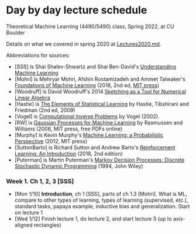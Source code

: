 # Day by day lecture schedule
Theoretical Machine Learning (4490/5490) class, Spring 2022, at CU Boulder

Details on what we covered in spring 2020 at [Lectures2020.md](Lectures2020.md).

Abbreviations for sources:
- [SSS] is Shai Shalev-Shwartz and Shai Ben-David's [Understanding Machine Learning](https://www.cs.huji.ac.il/~shais/UnderstandingMachineLearning/)
- [Mohri] is Mehryar Mohri, Afshin Rostamizadeh and Ammet Talwaker's [Foundations of Machine Learning](https://cs.nyu.edu/~mohri/mlbook/) (2018, 2nd ed, [MIT press](https://cs.nyu.edu/~mohri/mlbook/))
- [Woodruff] is David Woodruff's 2014 [Sketching as a Tool for Numerical Linear Algebra](http://dx.doi.org/10.1561/0400000060)
- [Hastie] is [The Elements of
Statistical Learning](https://web.stanford.edu/~hastie/ElemStatLearn/) by Hastie, Tibshirani and Friedman (2nd ed, 2009)
- [Vogel] is [Computational Inverse Problems](https://epubs.siam.org/doi/book/10.1137/1.9780898717570) by Vogel (2002).
- [RW] is [Gaussian Processes for Machine Learning](http://www.gaussianprocess.org/gpml/) by Rasmussen and Williams (2006, MIT press, free PDFs online)
- [Murphy] is Kevin Murphy's [Machine Learning: a Probabilistic Perspective](https://www.cs.ubc.ca/~murphyk/MLbook/) (2012, MIT press)
- [SuttonBarto] is Richard Sutton and Andrew Barto's [Reinforcement Learning: An Introduction](http://incompleteideas.net/book/the-book-2nd.html) (2018, 2nd edition)
- [Puterman] is Martin Puterman's [Markov Decision Processes: Discrete Stochastic Dynamic Programming](https://dl.acm.org/doi/book/10.5555/528623) (1994, John Wiley)



### Week 1.  Ch 1, 2, 3 [SSS]
- [Mon 1/10] **Introduction**, ch 1 [SSS], parts of ch 1.3 [Mohri]. What is ML, compare to other types of learning, types of learning (supervised, etc.), standard tasks, papaya example, inductive bias and generalization. Start on lecture 1
- [Wed 1/12] Finish lecture 1, do lecture 2, and start lecture 3 (up to axis-aligned rectangles)
